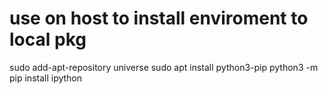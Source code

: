 # use on host to install enviroment to local pkg
sudo add-apt-repository universe
sudo apt install python3-pip
python3 -m pip install ipython
